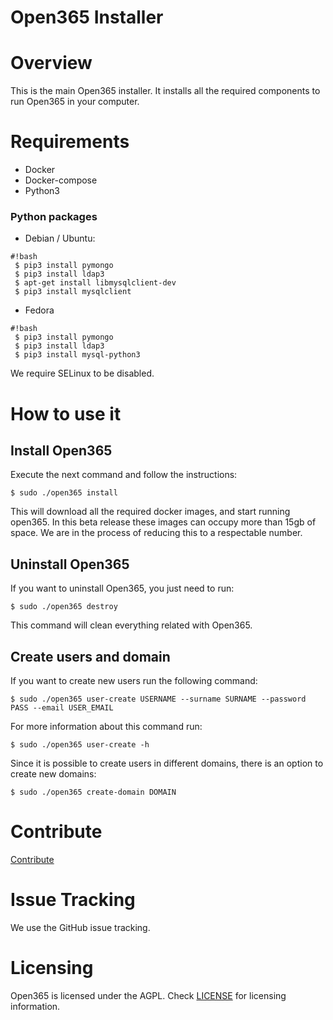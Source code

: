Open365 Installer
=================

# Overview

This is the main Open365 installer. It installs all the required components to
run Open365 in your computer.

# Requirements

- Docker
- Docker-compose
- Python3

### Python packages
- Debian / Ubuntu:

```
#!bash
 $ pip3 install pymongo
 $ pip3 install ldap3
 $ apt-get install libmysqlclient-dev
 $ pip3 install mysqlclient 

```

- Fedora

```
#!bash
 $ pip3 install pymongo
 $ pip3 install ldap3
 $ pip3 install mysql-python3

```

We require SELinux to be disabled.

# How to use it

## Install Open365

Execute the next command and follow the instructions:

    $ sudo ./open365 install

This will download all the required docker images, and start running open365.
In this beta release these images can occupy more than 15gb of space. We are
in the process of reducing this to a respectable number.

## Uninstall Open365

If you want to uninstall Open365, you just need to run:

    $ sudo ./open365 destroy

This command will clean everything related with Open365.

## Create users and domain

If you want to create new users run the following command:

    $ sudo ./open365 user-create USERNAME --surname SURNAME --password PASS --email USER_EMAIL

For more information about this command run:

    $ sudo ./open365 user-create -h

Since it is possible to create users in different domains, there is an option to
create new domains:

    $ sudo ./open365 create-domain DOMAIN

# Contribute

[Contribute](CONTRIBUTING.md)

# Issue Tracking
We use the GitHub issue tracking.

# Licensing
Open365 is licensed under the AGPL. Check [LICENSE](LICENSE) for licensing information.
